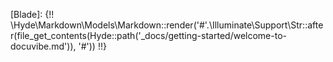 [Blade]: {!! \Hyde\Markdown\Models\Markdown::render('#'.\Illuminate\Support\Str::after(file_get_contents(Hyde::path('_docs/getting-started/welcome-to-docuvibe.md')), '#')) !!}
